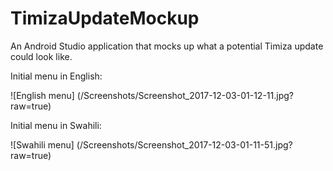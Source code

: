 # TimizaUpdateMockup

An Android Studio application that mocks up what a potential Timiza update could look like. 

Initial menu in English:

![English menu] (/Screenshots/Screenshot_2017-12-03-01-12-11.jpg?raw=true)

Initial menu in Swahili:

![Swahili menu] (/Screenshots/Screenshot_2017-12-03-01-11-51.jpg?raw=true)
